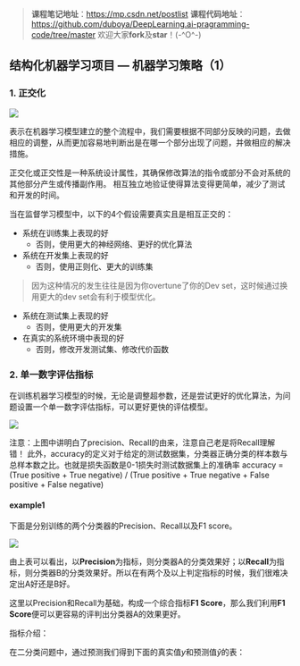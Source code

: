 >**课程笔记地址**：https://mp.csdn.net/postlist
>**课程代码地址**：https://github.com/duboya/DeepLearning.ai-pragramming-code/tree/master
>欢迎大家**fork**及**star**！(-^O^-)


## 结构化机器学习项目 — 机器学习策略（1）
### 1. 正交化


![](https://raw.githubusercontent.com/duboya/DeepLearning.ai-pragramming-code/master/Note_image/31.9.png)


表示在机器学习模型建立的整个流程中，我们需要根据不同部分反映的问题，去做相应的调整，从而更加容易地判断出是在哪一个部分出现了问题，并做相应的解决措施。

正交化或正交性是一种系统设计属性，其确保修改算法的指令或部分不会对系统的其他部分产生或传播副作用。 相互独立地验证使得算法变得更简单，减少了测试和开发的时间。

当在监督学习模型中，以下的4个假设需要真实且是相互正交的：

- 系统在训练集上表现的好 
	- 否则，使用更大的神经网络、更好的优化算法
- 系统在开发集上表现的好 
	- 否则，使用正则化、更大的训练集

> 因为这种情况的发生往往是因为你overtune了你的Dev set，这时候通过换用更大的dev set会有利于模型优化。

- 系统在测试集上表现的好 
	- 否则，使用更大的开发集
- 在真实的系统环境中表现的好 
	- 否则，修改开发测试集、修改代价函数
### 2. 单一数字评估指标
在训练机器学习模型的时候，无论是调整超参数，还是尝试更好的优化算法，为问题设置一个单一数字评估指标，可以更好更快的评估模型。

![](![](https://raw.githubusercontent.com/duboya/DeepLearning.ai-pragramming-code/master/Note_image/31.1.png))

注意：上图中讲明白了precision、Recall的由来，注意自己老是将Recall理解错！
此外，accuracy的定义对于给定的测试数据集，分类器正确分类的样本数与总样本数之比。也就是损失函数是0-1损失时测试数据集上的准确率
accuracy = (True positive + True negative) / (True positive + True negative + False positive + False negative)

#### example1
下面是分别训练的两个分类器的Precision、Recall以及F1 score。

![](https://raw.githubusercontent.com/duboya/DeepLearning.ai-pragramming-code/master/Note_image/31.1.png)

由上表可以看出，以**Precision**为指标，则分类器A的分类效果好；以**Recall**为指标，则分类器B的分类效果好。所以在有两个及以上判定指标的时候，我们很难决定出A好还是B好。

这里以Precision和Recall为基础，构成一个综合指标**F1 Score**，那么我们利用**F1 Score**便可以更容易的评判出分类器A的效果更好。

指标介绍：

在二分类问题中，通过预测我们得到下面的真实值$y$和预测值$\hat{y}$的表：



